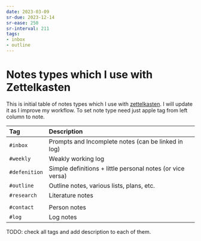 ```yaml
---
date: 2023-03-09
sr-due: 2023-12-14
sr-ease: 250
sr-interval: 211
tags:
- inbox
- outline
---
```


# Notes types which I use with Zettelkasten

This is initial table of notes types which I use with [zettelkasten](./zettelkasten.md). I will
update it as I improve my workflow. To set note type need just apple tag from
left column to note.

| Tag           | Description                                                |
| :------------ | :--------------------------------------------------------- |
| `#inbox`      | Prompts and Incomplete notes (can be linked in log)        |
| `#weekly`     | Weakly working log                                         |
| `#defenition` | Simple definitions + little personal notes (or vice versa) |
| `#outline`    | Outline notes, various lists, plans, etc.                  |
| `#research`   | Literature notes                                           |
|               |                                                            |
| `#contact`    | Person notes                                               |
| `#log`        | Log notes                                                  |

TODO: check all tags and add description to each of them.